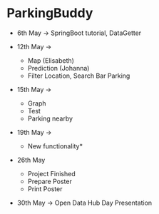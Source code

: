 # ParkingBuddy

- 6th May -> SpringBoot tutorial, DataGetter

- 12th May -> 
  - Map (Elisabeth)
  - Prediction (Johanna)
  - Filter Location, Search Bar Parking

- 15th May ->
  - Graph
  - Test
  - Parking nearby

- 19th May ->
  - New functionality*

- 26th May
  - Project Finished
  - Prepare Poster
  - Print Poster



- 30th May -> Open Data Hub Day Presentation